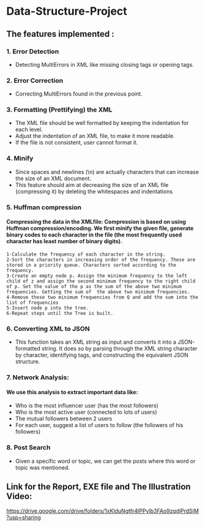 # Data-Structure-Project
## The features implemented :
###  1. Error Detection
- Detecting MultiErrors in XML like missing closing tags or opening tags.
###   2. Error Correction
- Correcting MultiErrors found in the previous point.

###   3. Formatting (Prettifying) the XML
   - The XML file should be well formatted by keeping the indentation for each level.
   - Adjust the indentation of an XML file, to make it more readable.
   - If the file is not consistent, user cannot format it.

###   4. Minify
- Since spaces and newlines (\n) are actually characters that can increase the size of an XML document.
- This feature should aim at decreasing the size of an XML file (compressing it) by deleting the whitespaces and indentations

###   5. Huffman compression
####     Compressing the data in the XMLfile: Compression is based on using Huffman compression/encoding. We first minify the given file, generate binary codes to each character in the file (the most frequently   used character has least number of binary digits). 
    1-Calculate the frequency of each character in the string.
    2-Sort the characters in increasing order of the frequency. These are stored in a priority queue. Characters sorted according to the frequency.
    3-Create an empty node p. Assign the minimum frequency to the left child of z and assign the second minimum frequency to the right child of p. Set the value of the p as the sum of the above two minimum frequencies. Getting the sum of  the above two minimum frequencies.
    4-Remove these two minimum frequencies from Q and add the sum into the list of frequencies 
    5-Insert node p into the tree.
    6-Repeat steps until the Tree is built.
###   6. Converting XML to JSON
   - This function takes an XML string as input and converts it into  a JSON-formatted string. It does so by parsing through the XML string  character by character, identifying tags, and constructing the  equivalent JSON structure.
###  7. Network Analysis:
#### We use this analysis to extract important data like:
-  Who is the most influencer user (has the most followers)
-  Who is the most active user (connected to lots of users)
-  The mutual followers between 2 users
-  For each user, suggest a list of users to follow (the followers of his followers)
###  8. Post Search 
- Given a specific word or topic, we can get the posts where this  word or topic was mentioned.
## Link for the Report, EXE file and The Illustration Video:

https://drive.google.com/drive/folders/1xKlduNgtfr4IPPyIb3FAo9zqdjPrdSjM?usp=sharing

